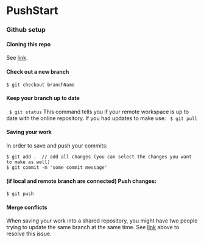 # PushStart

### Github setup
#### Cloning this repo
See [link](https://docs.github.com/en/github/creating-cloning-and-archiving-repositories/cloning-a-repository#cloning-a-repository-using-the-command-line).

#### Check out a new branch
``` $ git checkout branchName ```

#### Keep your branch up to date
``` $ git status```
This command tells you if your remote workspace is up to date with the online repository. If you had updates to make use:
``` $ git pull```

#### Saving your work
In order to save and push your commits:
```
$ git add .  // add all changes (you can select the changes you want to make as well)
$ git commit -m 'some commit message'

```
#### (if local and remote branch are connected) Push changes:
``` $ git push ```

#### Merge conflicts
When saving your work into a shared repository, you might have two people trying to update the same branch at the same time. See [link](https://docs.github.com/en/github/collaborating-with-issues-and-pull-requests/resolving-a-merge-conflict-on-github) above to resolve this issue. 